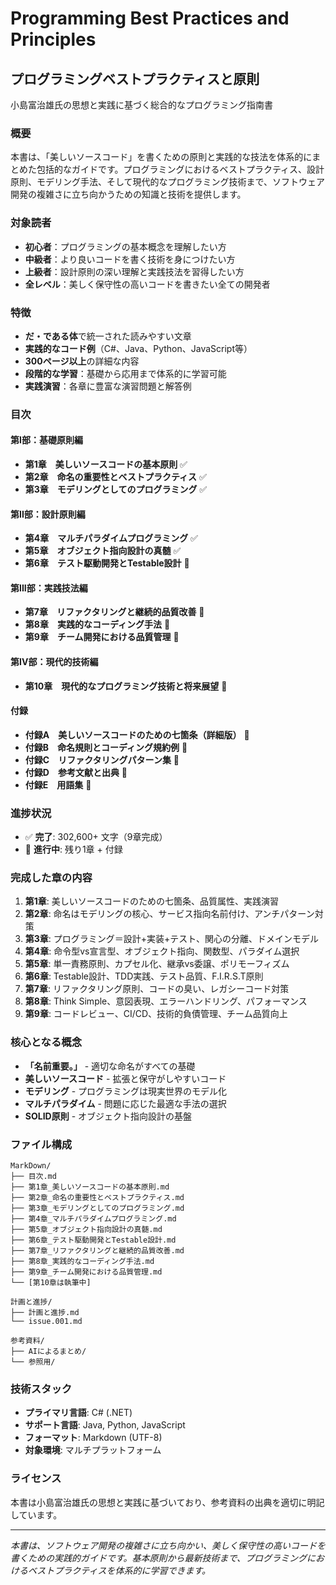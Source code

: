 # Programming Best Practices and Principles
## プログラミングベストプラクティスと原則

小島富治雄氏の思想と実践に基づく総合的なプログラミング指南書

### 概要

本書は、「美しいソースコード」を書くための原則と実践的な技法を体系的にまとめた包括的なガイドです。プログラミングにおけるベストプラクティス、設計原則、モデリング手法、そして現代的なプログラミング技術まで、ソフトウェア開発の複雑さに立ち向かうための知識と技術を提供します。

### 対象読者

- **初心者**：プログラミングの基本概念を理解したい方
- **中級者**：より良いコードを書く技術を身につけたい方  
- **上級者**：設計原則の深い理解と実践技法を習得したい方
- **全レベル**：美しく保守性の高いコードを書きたい全ての開発者

### 特徴

- **だ・である体**で統一された読みやすい文章
- **実践的なコード例**（C#、Java、Python、JavaScript等）
- **300ページ以上**の詳細な内容
- **段階的な学習**：基礎から応用まで体系的に学習可能
- **実践演習**：各章に豊富な演習問題と解答例

### 目次

#### 第I部：基礎原則編
- **第1章　美しいソースコードの基本原則** ✅
- **第2章　命名の重要性とベストプラクティス** ✅  
- **第3章　モデリングとしてのプログラミング** ✅

#### 第II部：設計原則編
- **第4章　マルチパラダイムプログラミング** ✅
- **第5章　オブジェクト指向設計の真髄** ✅
- **第6章　テスト駆動開発とTestable設計** 🚧

#### 第III部：実践技法編
- **第7章　リファクタリングと継続的品質改善** 🚧
- **第8章　実践的なコーディング手法** 🚧
- **第9章　チーム開発における品質管理** 🚧

#### 第IV部：現代的技術編
- **第10章　現代的なプログラミング技術と将来展望** 🚧

#### 付録
- **付録A　美しいソースコードのための七箇条（詳細版）** 🚧
- **付録B　命名規則とコーディング規約例** 🚧
- **付録C　リファクタリングパターン集** 🚧
- **付録D　参考文献と出典** 🚧
- **付録E　用語集** 🚧

### 進捗状況

- ✅ **完了**: 302,600+ 文字（9章完成）
- 🚧 **進行中**: 残り1章 + 付録

### 完成した章の内容

1. **第1章**: 美しいソースコードのための七箇条、品質属性、実践演習
2. **第2章**: 命名はモデリングの核心、サービス指向名前付け、アンチパターン対策
3. **第3章**: プログラミング＝設計+実装+テスト、関心の分離、ドメインモデル
4. **第4章**: 命令型vs宣言型、オブジェクト指向、関数型、パラダイム選択
5. **第5章**: 単一責務原則、カプセル化、継承vs委譲、ポリモーフィズム
6. **第6章**: Testable設計、TDD実践、テスト品質、F.I.R.S.T原則
7. **第7章**: リファクタリング原則、コードの臭い、レガシーコード対策
8. **第8章**: Think Simple、意図表現、エラーハンドリング、パフォーマンス
9. **第9章**: コードレビュー、CI/CD、技術的負債管理、チーム品質向上

### 核心となる概念

- **「名前重要。」** - 適切な命名がすべての基礎
- **美しいソースコード** - 拡張と保守がしやすいコード
- **モデリング** - プログラミングは現実世界のモデル化
- **マルチパラダイム** - 問題に応じた最適な手法の選択
- **SOLID原則** - オブジェクト指向設計の基盤

### ファイル構成

```
MarkDown/
├── 目次.md
├── 第1章_美しいソースコードの基本原則.md
├── 第2章_命名の重要性とベストプラクティス.md
├── 第3章_モデリングとしてのプログラミング.md
├── 第4章_マルチパラダイムプログラミング.md
├── 第5章_オブジェクト指向設計の真髄.md
├── 第6章_テスト駆動開発とTestable設計.md
├── 第7章_リファクタリングと継続的品質改善.md
├── 第8章_実践的なコーディング手法.md
├── 第9章_チーム開発における品質管理.md
└── [第10章は執筆中]

計画と進捗/
├── 計画と進捗.md
└── issue.001.md

参考資料/
├── AIによるまとめ/
└── 参照用/
```

### 技術スタック

- **プライマリ言語**: C# (.NET)
- **サポート言語**: Java, Python, JavaScript
- **フォーマット**: Markdown (UTF-8)
- **対象環境**: マルチプラットフォーム

### ライセンス

本書は小島富治雄氏の思想と実践に基づいており、参考資料の出典を適切に明記しています。

---

*本書は、ソフトウェア開発の複雑さに立ち向かい、美しく保守性の高いコードを書くための実践的ガイドです。基本原則から最新技術まで、プログラミングにおけるベストプラクティスを体系的に学習できます。*
